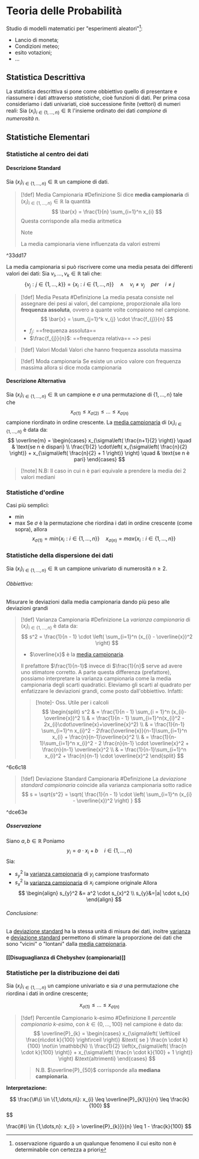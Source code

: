 # Teoria delle Probabilità
Studio di modelli matematici per "esperimenti aleatori"[^1]:
- Lancio di moneta;
- Condizioni meteo;
- esito votazioni;
- ...

## Statistica Descrittiva
La statistica descrittiva si pone come obbiettivo quello di presentare e riassumere i dati attraverso *statistiche*, cioè funzioni di dati.
Per prima cosa consideriamo i dati univariati, cioè successione finite (vettori) di numeri reali:
Sia $(x_{i})_{i \in \{1,\dots, n\} } \in \mathbb{R}$ l'insieme ordinato dei dati *campione* di *numerosità* $n$.

## Statistiche Elementari
### Statistiche al centro dei dati
#### Descrizione Standard
Sia $(x_{i})_{i \in \{1,\dots, n\} } \in \mathbb{R}$ un campione di dati.
>[!def] Media Campionaria #Definizione 
>Si dice **media campionaria** di $(x_{i})_{i \in \{1,\dots, n\} } \in \mathbb{R}$ la quantità
>$$
> \bar{x} = \frac{1}{n} \sum_{i=1}^n x_{i}
>$$
>Questa corrisponde alla media aritmetica
> >[!note] 
> >La media campionaria viene influenzata da valori estremi
> >

^33dd17

La media campionaria si può riscrivere come una media pesata dei differenti valori dei dati:
Sia $v_{i},\dots,v_{k} \in \mathbb{R}$ tali che:
$$
\{v_{j}: j \in \{1,\dots,k\} \} = \{x_{i}: i \in \{1,\dots, n\} \} \quad \land \quad v_{i} \ne v_{j} \quad per \quad  i \ne j 
$$

>[!def] Media Pesata #Definizione 
> La media pesata consiste nel assegnare dei pesi ai valori, del campione, proporzionale alla loro **frequenza assoluta**, ovvero a quante volte compaiono nel campione.
> $$
> \bar{x} = \sum_{j=1}^k v_{j} \cdot \frac{f_{j}}{n}
> $$
> - $f_{j}$: ==frequenza assoluta==
> - $\frac{f_{j}}{n}$: ==frequenza relativa== ~> pesi
>

>[!def] Valori Modali
>Valori che hanno frequenza assoluta massima
>

>[!def] Moda campionaria
>Se esiste un unico valore con frequenza massima allora si dice moda campionaria

#### Descrizione Alternativa
Sia $(x_{i})_{i \in \{1,\dots, n\} } \in \mathbb{R}$ un campione e $\sigma$ una permutazione di $\{1,\dots, n\}$ tale che
$$
x_{\sigma(1)} \leq x_{\sigma(2)} \leq \dots \leq x_{\sigma(n)}
$$
campione riordinato in ordine crescente.
La [media campionaria](#^33dd17) di $(x_{i})_{i \in \{1,\dots, n\} }$ è data da:
$$
\overline{m} = 
\begin{cases} 
 x_{\sigma\left( \frac{n+1}{2} \right)} \quad &  \text{se n è dispari} \\
\frac{1}{2} \cdot\left( x_{\sigma\left( \frac{n}{2} \right)} + x_{\sigma\left( \frac{n}{2} + 1 \right)} \right) \quad &  \text{se n è pari}
\end{cases}
$$
>[!note] N.B:
>Il caso in cui n è pari equivale a prendere la media dei 2 valori mediani

### Statistiche d'ordine
Casi più semplici:
- min
- max
Se $\sigma$ è la permutazione che riordina i dati in ordine crescente (come sopra), allora
$$
x_{\sigma(1)} = min\{x_{i}:i\in \{1,\dots, n\}\} \quad x_{\sigma(n)} = max\{x_{i}:i\in \{1,\dots, n\}\}
$$
### Statistiche della dispersione dei dati
Sia $(x_{i})_{i \in \{1,\dots, n\} } \in \mathbb{R}$ un campione univariato di numerosità $n\ge2$.
###### Obbiettivo:
Misurare le deviazioni dalla media campionaria dando più peso alle deviazioni grandi
>[!def] Varianza Campionaria #Definizione
>La *varianza campionaria* di $(x_{i})_{i \in \{1,\dots, n\} }$ è data da:
>$$
>s^2 = \frac{1}{n - 1} \cdot \left( \sum_{i=1}^n (x_{i} - \overline{x})^2  \right)
>$$
>- $\overline{x}$ è la [media campionaria](#^33dd17).
>
>Il prefattore $\frac{1}{n-1}$ invece di $\frac{1}{n}$ serve ad avere uno stimatore corretto.
>A parte questa differenza (prefattore), possiamo interpretare la varianza campionaria come la media campionaria degli scarti quadratici.
>Eleviamo gli scarti al quadrato per enfatizzare le deviazioni grandi, come posto dall'obbiettivo.
>Infatti:
>>[!note]- Oss. Utile per i calcoli
>>$$
>>\begin{split}
>>s^2 & =  \frac{1}{n - 1} \sum_{i = 1}^n (x_{i}-\overline{x})^2 \\
>> & = \frac{1}{n - 1} \sum_{i=1}^n(x_{i}^2 - 2x_{i}\cdot\overline{x}+\overline{x}^2) \\
>> & = \frac{1}{n-1} \sum_{i=1}^n x_{i}^2 - 2\frac{\overline{x}}{n-1}\sum_{i=1}^n x_{i} + \frac{n}{n-1}\overline{x}^2 \\
>> & = \frac{1}{n-1}\sum_{i=1}^n x_{i}^2 - 2 \frac{n}{n-1} \cdot \overline{x}^2 + \frac{n}{n-1} \overline{x}^2 \\
>> & = \frac{1}{n-1}\sum_{i=1}^n x_{i}^2 + \frac{n}{n-1} \cdot \overline{x}^2
\end{split}
>>$$
>

^6c6c18

>[!def] Deviazione Standard Campionaria #Definizione 
>La *deviazione standard campionaria* coincide alla varianza campionaria sotto radice
>$$
> s = \sqrt{s^2} = \sqrt{ \frac{1}{n - 1} \cdot \left( \sum_{i=1}^n (x_{i} - \overline{x})^2  \right) }
>$$

^dce63e

##### Osservazione 
Siano $a,b \in \mathbb{R}$ Poniamo
$$
y_{i} = a \cdot x_{i} + b \quad i \in \{1,\dots,n\}
$$
Sia: 
- $s_y^2$ la [varianza campionaria](#^6c6c18) di $y_i$ campione trasformato
- $s_x^2$ la [varianza campionaria](#^6c6c18) di $x_i$ campione originale
Allora
$$
\begin{align}
s_{y}^2 &= a^2 \cdot s_{x}^2 \\
s_{y}&=|a| \cdot s_{x}
\end{align}
$$
###### Conclusione:
La [deviazione standard](#^dce63e) ha la stessa unità di misura dei dati, inoltre [varianza ](#^6c6c18) e [deviazione standard](#^dce63e)
permettono di stimare la proporzione dei dati che sono "vicini" o "lontani" dalla [media campionaria](#^33dd17).
#### [[Disuguaglianza di Chebyshev (campionaria)]] 

### Statistiche per la distribuzione dei dati
Sia $(x_{i})_{i \in \{1,\dots,n\}}$ un campione univariato e sia $\sigma$ una permutazione che riordina i dati in ordine crescente;

$$
x_{\sigma(1)} \leq \dots \leq x_{\sigma(n)}
$$
>[!def] Percentile Campionario k-esimo #Definizione 
>Il *percentile campionario k-esimo*, con $k \in \{0,\dots, 100\}$ nel campione è dato da:
>$$
>\overline{P}_{k} = 
>\begin{cases}
> x_{\sigma\left( \left\lceil  \frac{n\cdot k}{100}  \right\rceil  \right)} &\text{ se } \frac{n \cdot k}{100} \not\in \mathbb{N} \\
> \frac{1}{2} \left(x_{\sigma\left( \frac{n \cdot k}{100} \right)} + x_{\sigma\left( \frac{n \cdot k}{100} + 1 \right)} \right) &\text{altrimenti}
>\end{cases}
>$$
>>N.B.
>>$\overline{P}_{50}$ corrisponde alla **mediana campionaria**.

**Interpretazione:**

$$
\frac{\#\{i \in \{1,\dots,n\}: x_{i} \leq \overline{P}_{k}\}}{n} \leq \frac{k}{100}
$$
$$

\frac{\#\{i \in \{1,\dots,n\}: x_{i} > \overline{P}_{k}\}}{n} \leq 1 - \frac{k}{100}
$$



[^1]: osservazione riguardo a un qualunque fenomeno il cui esito non è determinabile con certezza a priori
